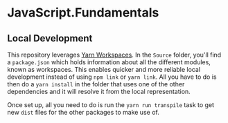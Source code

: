 # JavaScript.Fundamentals

## Local Development

This repository leverages [Yarn Workspaces](https://yarnpkg.com/lang/en/docs/workspaces/). In the `Source` folder, you'll
find a `package.json` which holds information about all the different modules, known as workspaces.
This enables quicker and more reliable local development instead of using `npm link` or `yarn link`.
All you have to do is then do a `yarn install` in the folder that uses one of the other dependencies and it will resolve it
from the local representation.

Once set up, all you need to do is run the `yarn run transpile` task to get new `dist` files for the other packages to make
use of.
